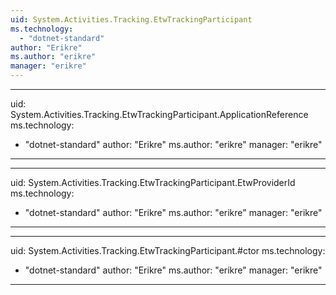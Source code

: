 ```yaml
---
uid: System.Activities.Tracking.EtwTrackingParticipant
ms.technology: 
  - "dotnet-standard"
author: "Erikre"
ms.author: "erikre"
manager: "erikre"
---
```


---
uid: System.Activities.Tracking.EtwTrackingParticipant.ApplicationReference
ms.technology: 
  - "dotnet-standard"
author: "Erikre"
ms.author: "erikre"
manager: "erikre"
---

---
uid: System.Activities.Tracking.EtwTrackingParticipant.EtwProviderId
ms.technology: 
  - "dotnet-standard"
author: "Erikre"
ms.author: "erikre"
manager: "erikre"
---

---
uid: System.Activities.Tracking.EtwTrackingParticipant.#ctor
ms.technology: 
  - "dotnet-standard"
author: "Erikre"
ms.author: "erikre"
manager: "erikre"
---
